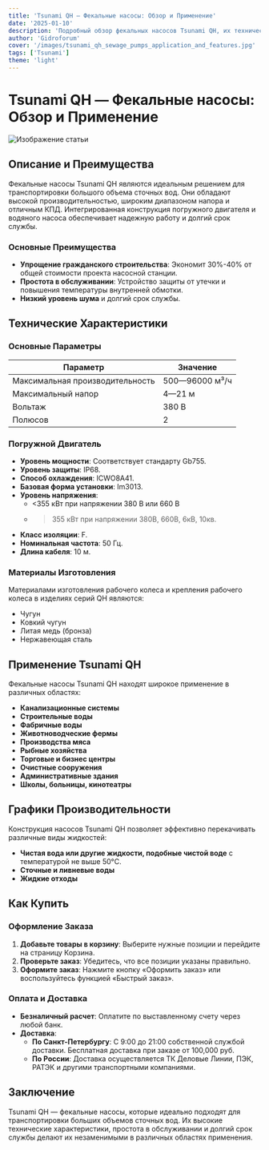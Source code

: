 ```yaml
---
title: 'Tsunami QH — Фекальные насосы: Обзор и Применение'
date: '2025-01-10'
description: 'Подробный обзор фекальных насосов Tsunami QH, их технические характеристики, преимущества и области применения.'
author: 'Gidroforum'
cover: '/images/tsunami_qh_sewage_pumps_application_and_features.jpg'
tags: ['Tsunami']
theme: 'light'
---
```


# Tsunami QH — Фекальные насосы: Обзор и Применение

![Изображение статьи](/images/tsunami_qh_sewage_pumps_application_and_features.jpg)

## Описание и Преимущества

Фекальные насосы Tsunami QH являются идеальным решением для транспортировки большого объема сточных вод. Они обладают высокой производительностью, широким диапазоном напора и отличным КПД. Интегрированная конструкция погружного двигателя и водяного насоса обеспечивает надежную работу и долгий срок службы.

### Основные Преимущества

- **Упрощение гражданского строительства**: Экономит 30%-40% от общей стоимости проекта насосной станции.
- **Простота в обслуживании**: Устройство защиты от утечки и повышения температуры внутренней обмотки.
- **Низкий уровень шума** и долгий срок службы.

## Технические Характеристики

### Основные Параметры

| Параметр                | Значение                          |
|-------------------------|-----------------------------------|
| Максимальная производительность | 500—96000 м³/ч                  |
| Максимальный напор      | 4—21 м                           |
| Вольтаж                 | 380 В                            |
| Полюсов                | 2                                |

### Погружной Двигатель

- **Уровень мощности**: Соответствует стандарту Gb755.
- **Уровень защиты**: IP68.
- **Способ охлаждения**: ICWO8A41.
- **Базовая форма установки**: Im3013.
- **Уровень напряжения**:
  - <355 кВт при напряжении 380 В или 660 В
  - >355 кВт при напряжении 380В, 660В, 6кВ, 10кв.
- **Класс изоляции**: F.
- **Номинальная частота**: 50 Гц.
- **Длина кабеля**: 10 м.

### Материалы Изготовления

Материалами изготовления рабочего колеса и крепления рабочего колеса в изделиях серий QH являются:

- Чугун
- Ковкий чугун
- Литая медь (бронза)
- Нержавеющая сталь

## Применение Tsunami QH

Фекальные насосы Tsunami QH находят широкое применение в различных областях:

- **Канализационные системы**
- **Строительные воды**
- **Фабричные воды**
- **Животноводческие фермы**
- **Производства мяса**
- **Рыбные хозяйства**
- **Торговые и бизнес центры**
- **Очистные сооружения**
- **Административные здания**
- **Школы, больницы, кинотеатры**

## Графики Производительности

Конструкция насосов Tsunami QH позволяет эффективно перекачивать различные виды жидкостей:

- **Чистая вода или другие жидкости, подобные чистой воде** с температурой не выше 50°C.
- **Сточные и ливневые воды**
- **Жидкие отходы**

## Как Купить

### Оформление Заказа

1. **Добавьте товары в корзину**: Выберите нужные позиции и перейдите на страницу Корзина.
2. **Проверьте заказ**: Убедитесь, что все позиции указаны правильно.
3. **Оформите заказ**: Нажмите кнопку «Оформить заказ» или воспользуйтесь функцией «Быстрый заказ».

### Оплата и Доставка

- **Безналичный расчет**: Оплатите по выставленному счету через любой банк.
- **Доставка**:
  - **По Санкт-Петербургу**: С 9:00 до 21:00 собственной службой доставки. Бесплатная доставка при заказе от 100,000 руб.
  - **По России**: Доставка осуществляется ТК Деловые Линии, ПЭК, РАТЭК и другими транспортными компаниями.

## Заключение

Tsunami QH — фекальные насосы, которые идеально подходят для транспортировки больших объемов сточных вод. Их высокие технические характеристики, простота в обслуживании и долгий срок службы делают их незаменимыми в различных областях применения.